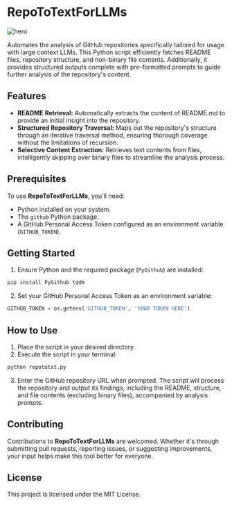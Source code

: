 # RepoToTextForLLMs
![hero](https://cdn.discordapp.com/attachments/1047006708813271100/1216931386032656445/im.jpeg?ex=66022eab&is=65efb9ab&hm=d472a26ec77b50ce5ee094578f888fa8b6c893bc523a5633f6987a850ae3b8d8&)

Automates the analysis of GitHub repositories specifically tailored for usage with large context LLMs. This Python script efficiently fetches README files, repository structure, and non-binary file contents. Additionally, it provides structured outputs complete with pre-formatted prompts to guide further analysis of the repository's content.

## Features

- **README Retrieval:** Automatically extracts the content of README.md to provide an initial insight into the repository.
- **Structured Repository Traversal:** Maps out the repository's structure through an iterative traversal method, ensuring thorough coverage without the limitations of recursion.
- **Selective Content Extraction:** Retrieves text contents from files, intelligently skipping over binary files to streamline the analysis process.

## Prerequisites

To use **RepoToTextForLLMs**, you'll need:

- Python installed on your system.
- The `github` Python package.
- A GitHub Personal Access Token configured as an environment variable (`GITHUB_TOKEN`).

## Getting Started

1. Ensure Python and the required package (`PyGithub`) are installed:

```bash
pip install PyGithub tqdm
```

2. Set your GitHub Personal Access Token as an environment variable:

```python
GITHUB_TOKEN = os.getenv('GITHUB_TOKEN', 'YOUR TOKEN HERE')
```

## How to Use

1. Place the script in your desired directory.
2. Execute the script in your terminal:

```bash
python repototxt.py
```

3. Enter the GitHub repository URL when prompted. The script will process the repository and output its findings, including the README, structure, and file contents (excluding binary files), accompanied by analysis prompts.

## Contributing

Contributions to **RepoToTextForLLMs** are welcomed. Whether it's through submitting pull requests, reporting issues, or suggesting improvements, your input helps make this tool better for everyone.

## License

This project is licensed under the MIT License.
